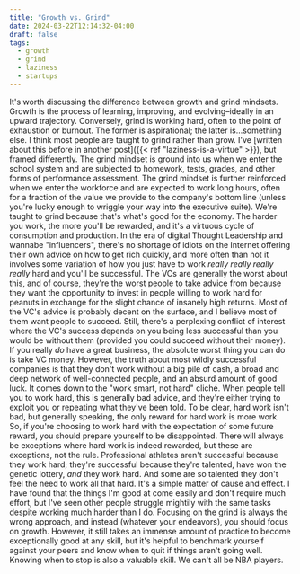 ```yaml
---
title: "Growth vs. Grind"
date: 2024-03-22T12:14:32-04:00
draft: false
tags:
  - growth
  - grind
  - laziness
  - startups
---
```


It's worth discussing the difference between growth and grind mindsets. Growth
is the process of learning, improving, and evolving–ideally in an upward
trajectory. Conversely, grind is working hard, often to the point of exhaustion
or burnout. The former is aspirational; the latter is...something else. I think
most people are taught to grind rather than grow. I've [written about this
before in another post]({{< ref "laziness-is-a-virtue" >}}), but framed
differently. The grind mindset is ground into us when we enter the school system
and are subjected to homework, tests, grades, and other forms of performance
assessment. The grind mindset is further reinforced when we enter the workforce
and are expected to work long hours, often for a fraction of the value we
provide to the company's bottom line (unless you're lucky enough to wriggle your
way into the executive suite). We're taught to grind because that's what's good
for the economy. The harder you work, the more you'll be rewarded, and it's a
virtuous cycle of consumption and production. In the era of digital Thought
Leadership and wannabe "influencers", there's no shortage of idiots on the
Internet offering their own advice on how to get rich quickly, and more often
than not it involves some variation of how you just have to work _really really
really really_ hard and you'll be successful. The VCs are generally the worst
about this, and of course, they're the worst people to take advice from because
they want the opportunity to invest in people willing to work hard for peanuts
in exchange for the slight chance of insanely high returns. Most of the VC's
advice is probably decent on the surface, and I believe most of them want people
to succeed. Still, there's a perplexing conflict of interest where the VC's
success depends on you being less successful than you would be without them
(provided you could succeed without their money). If you really _do_ have a
great business, the absolute worst thing you can do is take VC money. However,
the truth about most wildly successful companies is that they don't work without
a big pile of cash, a broad and deep network of well-connected people, and an
absurd amount of good luck. It comes down to the "work smart, not hard" cliché.
When people tell you to work hard, this is generally bad advice, and they're
either trying to exploit you or repeating what they've been told. To be clear,
hard work isn't bad, but generally speaking, the only reward for hard work is
more work. So, if you're choosing to work hard with the expectation of some
future reward, you should prepare yourself to be disappointed. There will always
be exceptions where hard work is indeed rewarded, but these are exceptions, not
the rule. Professional athletes aren't successful because they work hard;
they're successful because they're talented, have won the genetic lottery, _and_
they work hard. And some are so talented they don't feel the need to work all
that hard. It's a simple matter of cause and effect. I have found that the
things I'm good at come easily and don't require much effort, but I've seen
other people struggle mightily with the same tasks despite working much harder
than I do. Focusing on the grind is always the wrong approach, and instead
(whatever your endeavors), you should focus on growth. However, it still takes
an immense amount of practice to become exceptionally good at any skill, but
it's helpful to benchmark yourself against your peers and know when to quit if
things aren't going well. Knowing when to stop is also a valuable skill. We
can't all be NBA players.

